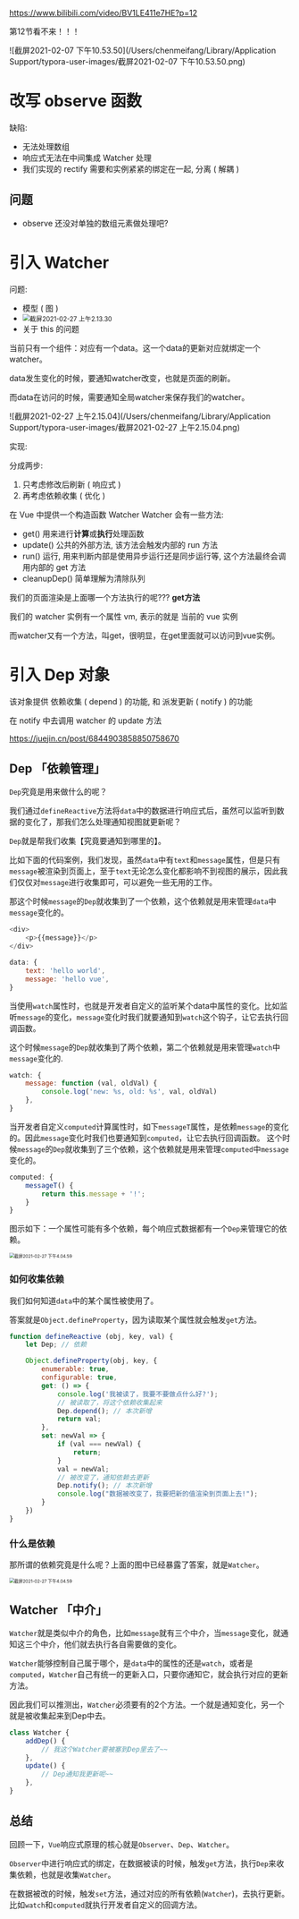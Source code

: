 https://www.bilibili.com/video/BV1LE411e7HE?p=12

第12节看不来！！！

![截屏2021-02-07 下午10.53.50](/Users/chenmeifang/Library/Application Support/typora-user-images/截屏2021-02-07 下午10.53.50.png)

# 改写 observe 函数

缺陷:

- 无法处理数组
- 响应式无法在中间集成 Watcher 处理
- 我们实现的 rectify 需要和实例紧紧的绑定在一起, 分离 ( 解耦 )

## 问题

- observe  还没对单独的数组元素做处理吧? 


# 引入 Watcher

问题:

- 模型 ( 图 )
- <img src="/Users/chenmeifang/Library/Application Support/typora-user-images/截屏2021-02-27 上午2.13.30.png" alt="截屏2021-02-27 上午2.13.30" style="zoom:80%;" />
- 关于 this 的问题

当前只有一个组件：对应有一个data。这一个data的更新对应就绑定一个watcher。

data发生变化的时候，要通知watcher改变，也就是页面的刷新。

而data在访问的时候，需要通知全局watcher来保存我们的watcher。

![截屏2021-02-27 上午2.15.04](/Users/chenmeifang/Library/Application Support/typora-user-images/截屏2021-02-27 上午2.15.04.png)

实现:

分成两步:

1. 只考虑修改后刷新 ( 响应式 )
2. 再考虑依赖收集 ( 优化 )



在 Vue 中提供一个构造函数 Watcher
Watcher 会有一些方法: 

- get() 用来进行**计算**或**执行**处理函数
- update() 公共的外部方法, 该方法会触发内部的 run 方法
- run() 运行, 用来判断内部是使用异步运行还是同步运行等, 这个方法最终会调用内部的 get 方法
- cleanupDep() 简单理解为清除队列

我们的页面渲染是上面哪一个方法执行的呢??? **get方法**

我们的 watcher 实例有一个属性 vm, 表示的就是 当前的 vue 实例

而watcher又有一个方法，叫get，很明显，在get里面就可以访问到vue实例。


# 引入 Dep 对象

该对象提供 依赖收集 ( depend ) 的功能, 和 派发更新 ( notify ) 的功能

在 notify 中去调用 watcher 的 update 方法

https://juejin.cn/post/6844903858850758670

## Dep 「依赖管理」

`Dep`究竟是用来做什么的呢？

我们通过`defineReactive`方法将`data`中的数据进行响应式后，虽然可以监听到数据的变化了，那我们怎么处理通知视图就更新呢？

`Dep`就是帮我们收集【究竟要通知到哪里的】。

比如下面的代码案例，我们发现，虽然`data`中有`text`和`message`属性，但是只有`message`被渲染到页面上，至于`text`无论怎么变化都影响不到视图的展示，因此我们仅仅对`message`进行收集即可，可以避免一些无用的工作。

那这个时候`message`的`Dep`就收集到了一个依赖，这个依赖就是用来管理`data`中`message`变化的。

```javascript
<div>
    <p>{{message}}</p>
</div>

data: {
    text: 'hello world',
    message: 'hello vue',
}
```

当使用`watch`属性时，也就是开发者自定义的监听某个data中属性的变化。比如监听`message`的变化，`message`变化时我们就要通知到`watch`这个钩子，让它去执行回调函数。

这个时候`message`的`Dep`就收集到了两个依赖，第二个依赖就是用来管理`watch`中`message`变化的.

```javascript
watch: {
    message: function (val, oldVal) {
        console.log('new: %s, old: %s', val, oldVal)
    },
}        
```

当开发者自定义`computed`计算属性时，如下`messageT`属性，是依赖`message`的变化的。因此`message`变化时我们也要通知到`computed`，让它去执行回调函数。 这个时候`message`的`Dep`就收集到了三个依赖，这个依赖就是用来管理`computed`中`message`变化的。

```javascript
computed: {
    messageT() {
        return this.message + '!';
    }
}
```

图示如下：一个属性可能有多个依赖，每个响应式数据都有一个`Dep`来管理它的依赖。

<img src="/Users/chenmeifang/Library/Application Support/typora-user-images/截屏2021-02-27 下午4.04.59.png" alt="截屏2021-02-27 下午4.04.59" style="zoom:55%;" />

### 如何收集依赖

我们如何知道`data`中的某个属性被使用了。

答案就是`Object.defineProperty`，因为读取某个属性就会触发`get`方法。

```javascript
function defineReactive (obj, key, val) {
    let Dep; // 依赖

    Object.defineProperty(obj, key, {
        enumerable: true,
        configurable: true,
        get: () => {
            console.log('我被读了，我要不要做点什么好?');
            // 被读取了，将这个依赖收集起来
            Dep.depend(); // 本次新增
            return val;
        },
        set: newVal => {
            if (val === newVal) {
                return;
            }
            val = newVal;
            // 被改变了，通知依赖去更新
            Dep.notify(); // 本次新增
            console.log("数据被改变了，我要把新的值渲染到页面上去!");
        }
    })
}
```

### 什么是依赖

那所谓的依赖究竟是什么呢？上面的图中已经暴露了答案，就是`Watcher`。

<img src="/Users/chenmeifang/Library/Application Support/typora-user-images/截屏2021-02-27 下午4.04.59.png" alt="截屏2021-02-27 下午4.04.59" style="zoom:55%;" />

## Watcher 「中介」

`Watcher`就是类似中介的角色，比如`message`就有三个中介，当`message`变化，就通知这三个中介，他们就去执行各自需要做的变化。

`Watcher`能够控制自己属于哪个，是`data`中的属性的还是`watch`，或者是`computed`，`Watcher`自己有统一的更新入口，只要你通知它，就会执行对应的更新方法。

因此我们可以推测出，`Watcher`必须要有的2个方法。一个就是通知变化，另一个就是被收集起来到Dep中去。

```javascript
class Watcher {
    addDep() {
        // 我这个Watcher要被塞到Dep里去了~~
    },
    update() {
        // Dep通知我更新呢~~
    }, 
}
```

## 总结

回顾一下，`Vue`响应式原理的核心就是`Observer`、`Dep`、`Watcher`。

`Observer`中进行响应式的绑定，在数据被读的时候，触发`get`方法，执行`Dep`来收集依赖，也就是收集`Watcher`。

在数据被改的时候，触发`set`方法，通过对应的所有依赖(`Watcher`)，去执行更新。比如`watch`和`computed`就执行开发者自定义的回调方法。






















